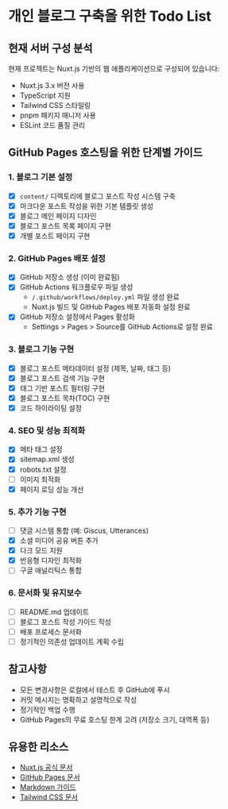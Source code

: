 # 개인 블로그 구축을 위한 Todo List

## 현재 서버 구성 분석
현재 프로젝트는 Nuxt.js 기반의 웹 애플리케이션으로 구성되어 있습니다:
- Nuxt.js 3.x 버전 사용
- TypeScript 지원
- Tailwind CSS 스타일링
- pnpm 패키지 매니저 사용
- ESLint 코드 품질 관리

## GitHub Pages 호스팅을 위한 단계별 가이드

### 1. 블로그 기본 설정
- [x] `content/` 디렉토리에 블로그 포스트 작성 시스템 구축
- [x] 마크다운 포스트 작성을 위한 기본 템플릿 생성
- [x] 블로그 메인 페이지 디자인
- [x] 블로그 포스트 목록 페이지 구현
- [x] 개별 포스트 페이지 구현

### 2. GitHub Pages 배포 설정
- [x] GitHub 저장소 생성 (이미 완료됨)
- [x] GitHub Actions 워크플로우 파일 생성
  - `/.github/workflows/deploy.yml` 파일 생성 완료
  - Nuxt.js 빌드 및 GitHub Pages 배포 자동화 설정 완료
- [x] GitHub 저장소 설정에서 Pages 활성화
  - Settings > Pages > Source를 GitHub Actions로 설정 완료

### 3. 블로그 기능 구현
- [x] 블로그 포스트 메타데이터 설정 (제목, 날짜, 태그 등)
- [x] 블로그 포스트 검색 기능 구현
- [x] 태그 기반 포스트 필터링 구현
- [x] 블로그 포스트 목차(TOC) 구현
- [x] 코드 하이라이팅 설정

### 4. SEO 및 성능 최적화
- [x] 메타 태그 설정
- [x] sitemap.xml 생성
- [x] robots.txt 설정
- [ ] 이미지 최적화
- [x] 페이지 로딩 성능 개선

### 5. 추가 기능 구현
- [ ] 댓글 시스템 통합 (예: Giscus, Utterances)
- [x] 소셜 미디어 공유 버튼 추가
- [x] 다크 모드 지원
- [x] 반응형 디자인 최적화
- [ ] 구글 애널리틱스 통합

### 6. 문서화 및 유지보수
- [ ] README.md 업데이트
- [ ] 블로그 포스트 작성 가이드 작성
- [ ] 배포 프로세스 문서화
- [ ] 정기적인 의존성 업데이트 계획 수립

## 참고사항
- 모든 변경사항은 로컬에서 테스트 후 GitHub에 푸시
- 커밋 메시지는 명확하고 설명적으로 작성
- 정기적인 백업 수행
- GitHub Pages의 무료 호스팅 한계 고려 (저장소 크기, 대역폭 등)

## 유용한 리소스
- [Nuxt.js 공식 문서](https://nuxt.com/docs)
- [GitHub Pages 문서](https://docs.github.com/en/pages)
- [Markdown 가이드](https://www.markdownguide.org/)
- [Tailwind CSS 문서](https://tailwindcss.com/docs) 